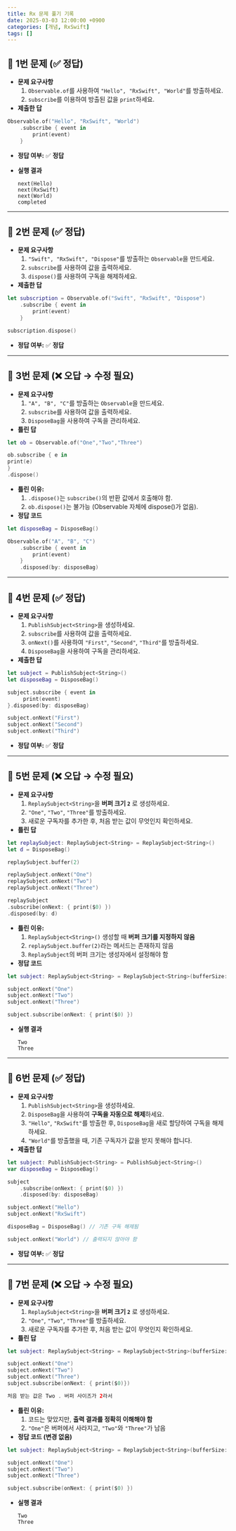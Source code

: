```yaml
---
title: Rx 문제 풀기 기록
date: 2025-03-03 12:00:00 +0900
categories: [개념, RxSwift]
tags: []
---
```



## **📌 1번 문제** (✅ 정답)

- **문제 요구사항**
    1. `Observable.of`를 사용하여 `"Hello", "RxSwift", "World"`를 방출하세요.
    2. `subscribe`를 이용하여 방출된 값을 `print`하세요.
- **제출한 답**

```swift
Observable.of("Hello", "RxSwift", "World")
    .subscribe { event in
        print(event)
    }
```

- **정답 여부:** ✅ **정답**
- **실행 결과**
    
    ```
    next(Hello)
    next(RxSwift)
    next(World)
    completed
    ```
    

---

## **📌 2번 문제** (✅ 정답)

- **문제 요구사항**
    1. `"Swift", "RxSwift", "Dispose"`를 방출하는 `Observable`을 만드세요.
    2. `subscribe`를 사용하여 값을 출력하세요.
    3. `dispose()`를 사용하여 구독을 해제하세요.
- **제출한 답**

```swift
let subscription = Observable.of("Swift", "RxSwift", "Dispose")
    .subscribe { event in
        print(event)
    }

subscription.dispose()

```

- **정답 여부:** ✅ **정답**

---

## **📌 3번 문제** (❌ 오답 → 수정 필요)

- **문제 요구사항**
    1. `"A", "B", "C"`를 방출하는 `Observable`을 만드세요.
    2. `subscribe`를 사용하여 값을 출력하세요.
    3. `DisposeBag`을 사용하여 구독을 관리하세요.
- **틀린 답**

```swift
let ob = Observable.of("One","Two","Three")

ob.subscribe { e in
print(e)
}
.dispose()

```

- **틀린 이유:**
    1. `.dispose()`는 `subscribe()`의 반환 값에서 호출해야 함.
    2. `ob.dispose()`는 불가능 (Observable 자체에 dispose()가 없음).
- **정답 코드**

```swift
let disposeBag = DisposeBag()

Observable.of("A", "B", "C")
    .subscribe { event in
        print(event)
    }
    .disposed(by: disposeBag)

```

---

## **📌 4번 문제** (✅ 정답)

- **문제 요구사항**
    1. `PublishSubject<String>`을 생성하세요.
    2. `subscribe`를 사용하여 값을 출력하세요.
    3. `onNext()`를 사용하여 `"First"`, `"Second"`, `"Third"`를 방출하세요.
    4. `DisposeBag`을 사용하여 구독을 관리하세요.
- **제출한 답**

```swift
let subject = PublishSubject<String>()
let disposeBag = DisposeBag()

subject.subscribe { event in
     print(event)
}.disposed(by: disposeBag)

subject.onNext("First")
subject.onNext("Second")
subject.onNext("Third")

```

- **정답 여부:** ✅ **정답**

---

## **📌 5번 문제** (❌ 오답 → 수정 필요)

- **문제 요구사항**
    1. `ReplaySubject<String>`을 **버퍼 크기 `2`** 로 생성하세요.
    2. `"One"`, `"Two"`, `"Three"`를 방출하세요.
    3. 새로운 구독자를 추가한 후, 처음 받는 값이 무엇인지 확인하세요.
- **틀린 답**

```swift
let replaySubject: ReplaySubject<String> = ReplaySubject<String>()
let d = DisposeBag()

replaySubject.buffer(2)

replaySubject.onNext("One")
replaySubject.onNext("Two")
replaySubject.onNext("Three")

replaySubject
.subscribe(onNext: { print($0) })
.disposed(by: d)
```

- **틀린 이유:**
    1. `ReplaySubject<String>()` 생성할 때 **버퍼 크기를 지정하지 않음**
    2. `replaySubject.buffer(2)`라는 메서드는 존재하지 않음
    3. `ReplaySubject`의 버퍼 크기는 생성자에서 설정해야 함
- **정답 코드**

```swift
let subject: ReplaySubject<String> = ReplaySubject<String>(bufferSize: 2)

subject.onNext("One")
subject.onNext("Two")
subject.onNext("Three")

subject.subscribe(onNext: { print($0) })

```

- **실행 결과**
    
    ```
    Two
    Three
    ```
    

---

## **📌 6번 문제** (✅ 정답)

- **문제 요구사항**
    1. `PublishSubject<String>`을 생성하세요.
    2. `DisposeBag`을 사용하여 **구독을 자동으로 해제**하세요.
    3. `"Hello"`, `"RxSwift"`를 방출한 후, `DisposeBag`을 새로 할당하여 구독을 해제하세요.
    4. `"World"`를 방출했을 때, 기존 구독자가 값을 받지 못해야 합니다.
- **제출한 답**

```swift
let subject: PublishSubject<String> = PublishSubject<String>()
var disposeBag = DisposeBag()

subject
    .subscribe(onNext: { print($0) })
    .disposed(by: disposeBag)

subject.onNext("Hello")
subject.onNext("RxSwift")

disposeBag = DisposeBag() // 기존 구독 해제됨

subject.onNext("World") // 출력되지 않아야 함

```

- **정답 여부:** ✅ **정답**

---

## **📌 7번 문제** (❌ 오답 → 수정 필요)

- **문제 요구사항**
    1. `ReplaySubject<String>`을 **버퍼 크기 `2`** 로 생성하세요.
    2. `"One"`, `"Two"`, `"Three"`를 방출하세요.
    3. 새로운 구독자를 추가한 후, 처음 받는 값이 무엇인지 확인하세요.
- **틀린 답**

```swift
let subject: ReplaySubject<String> = ReplaySubject<String>(bufferSize: 2)

subject.onNext("One")
subject.onNext("Two")
subject.onNext("Three")
subject.subscribe(onNext: { print($0)})

처음 받는 값은 Two . 버퍼 사이즈가 2라서

```

- **틀린 이유:**
    1. 코드는 맞았지만, **출력 결과를 정확히 이해해야 함**
    2. `"One"`은 버퍼에서 사라지고, `"Two"`와 `"Three"`가 남음
- **정답 코드 (변경 없음)**

```swift
let subject: ReplaySubject<String> = ReplaySubject<String>(bufferSize: 2)

subject.onNext("One")
subject.onNext("Two")
subject.onNext("Three")

subject.subscribe(onNext: { print($0) })

```

- **실행 결과**
    
    ```
    Two
    Three
    
    ```
    

